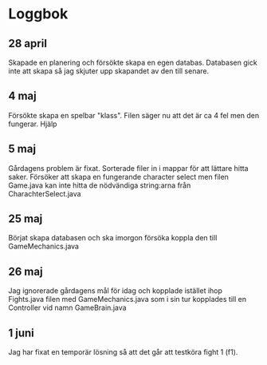 # Loggbok
## 28 april
Skapade en planering och försökte skapa en egen databas.
Databasen gick inte att skapa så jag skjuter upp skapandet av den till senare.

## 4 maj
Försökte skapa en spelbar "klass". Filen säger nu att det är ca 4 fel men den fungerar.
Hjälp

## 5 maj
Gårdagens problem är fixat.
Sorterade filer in i mappar för att lättare hitta saker.
Försöker att skapa en fungerande character select men filen Game.java kan inte hitta de nödvändiga string:arna från CharachterSelect.java

## 25 maj
Börjat skapa databasen och ska imorgon försöka koppla den till GameMechanics.java

## 26 maj
Jag ignorerade gårdagens mål för idag
och kopplade istället ihop Fights.java filen med GameMechanics.java 
som i sin tur kopplades till en Controller vid namn GameBrain.java


## 1 juni
Jag har fixat en temporär lösning 
så att det går att testköra fight 1 (f1).